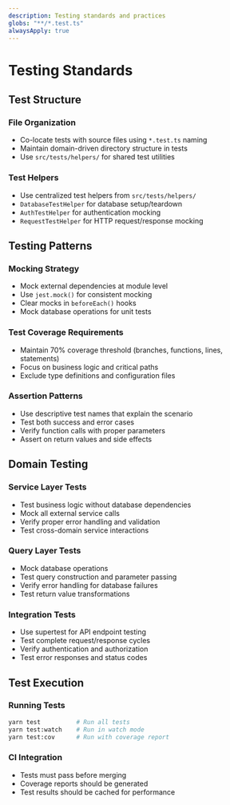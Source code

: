 ```yaml
---
description: Testing standards and practices
globs: "**/*.test.ts"
alwaysApply: true
---
```


# Testing Standards

## Test Structure

### File Organization
- Co-locate tests with source files using `*.test.ts` naming
- Maintain domain-driven directory structure in tests
- Use `src/tests/helpers/` for shared test utilities

### Test Helpers
- Use centralized test helpers from `src/tests/helpers/`
- `DatabaseTestHelper` for database setup/teardown
- `AuthTestHelper` for authentication mocking
- `RequestTestHelper` for HTTP request/response mocking

## Testing Patterns

### Mocking Strategy
- Mock external dependencies at module level
- Use `jest.mock()` for consistent mocking
- Clear mocks in `beforeEach()` hooks
- Mock database operations for unit tests

### Test Coverage Requirements
- Maintain 70% coverage threshold (branches, functions, lines, statements)
- Focus on business logic and critical paths
- Exclude type definitions and configuration files

### Assertion Patterns
- Use descriptive test names that explain the scenario
- Test both success and error cases
- Verify function calls with proper parameters
- Assert on return values and side effects

## Domain Testing

### Service Layer Tests
- Test business logic without database dependencies
- Mock all external service calls
- Verify proper error handling and validation
- Test cross-domain service interactions

### Query Layer Tests
- Mock database operations
- Test query construction and parameter passing
- Verify error handling for database failures
- Test return value transformations

### Integration Tests
- Use supertest for API endpoint testing
- Test complete request/response cycles
- Verify authentication and authorization
- Test error responses and status codes

## Test Execution

### Running Tests
```bash
yarn test          # Run all tests
yarn test:watch    # Run in watch mode
yarn test:cov      # Run with coverage report
```

### CI Integration
- Tests must pass before merging
- Coverage reports should be generated
- Test results should be cached for performance